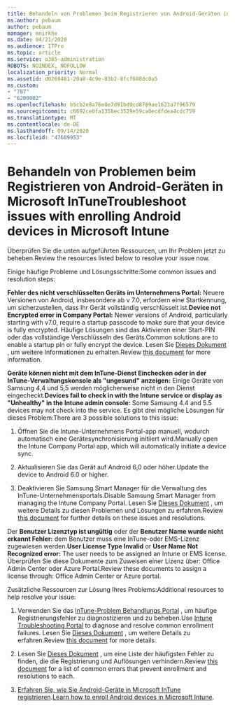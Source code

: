 ```yaml
---
title: Behandeln von Problemen beim Registrieren von Android-Geräten in Microsoft InTune
ms.author: pebaum
author: pebaum
manager: mnirkhe
ms.date: 04/21/2020
ms.audience: ITPro
ms.topic: article
ms.service: o365-administration
ROBOTS: NOINDEX, NOFOLLOW
localization_priority: Normal
ms.assetid: d0269461-20a8-4c9e-83b2-8fcf608dc0a5
ms.custom:
- "787"
- "6200002"
ms.openlocfilehash: b5cb2e8a76e8e7d91bd9cd8789ae1623a7f96579
ms.sourcegitcommit: c6692ce0fa1358ec3529e59ca0ecdfdea4cdc759
ms.translationtype: MT
ms.contentlocale: de-DE
ms.lasthandoff: 09/14/2020
ms.locfileid: "47689953"
---
```

# <a name="troubleshoot-issues-with-enrolling-android-devices-in-microsoft-intune"></a><span data-ttu-id="85657-102">Behandeln von Problemen beim Registrieren von Android-Geräten in Microsoft InTune</span><span class="sxs-lookup"><span data-stu-id="85657-102">Troubleshoot issues with enrolling Android devices in Microsoft Intune</span></span>

<span data-ttu-id="85657-103">Überprüfen Sie die unten aufgeführten Ressourcen, um Ihr Problem jetzt zu beheben.</span><span class="sxs-lookup"><span data-stu-id="85657-103">Review the resources listed below to resolve your issue now.</span></span>
  
<span data-ttu-id="85657-104">Einige häufige Probleme und Lösungsschritte:</span><span class="sxs-lookup"><span data-stu-id="85657-104">Some common issues and resolution steps:</span></span>
  
 <span data-ttu-id="85657-105">**Fehler des nicht verschlüsselten Geräts im Unternehmens Portal:** Neuere Versionen von Android, insbesondere ab v 7.0, erfordern eine Startkennung, um sicherzustellen, dass Ihr Gerät vollständig verschlüsselt ist.</span><span class="sxs-lookup"><span data-stu-id="85657-105">**Device not Encrypted error in Company Portal:** Newer versions of Android, particularly starting with v7.0, require a startup passcode to make sure that your device is fully encrypted.</span></span> <span data-ttu-id="85657-106">Häufige Lösungen sind das Aktivieren einer Start-PIN oder das vollständige Verschlüsseln des Geräts.</span><span class="sxs-lookup"><span data-stu-id="85657-106">Common solutions are to enable a startup pin or fully encrypt the device.</span></span> <span data-ttu-id="85657-107">Lesen Sie [Dieses Dokument](https://docs.microsoft.com/intune-user-help/your-device-appears-encrypted-but-cp-says-otherwise-android) , um weitere Informationen zu erhalten.</span><span class="sxs-lookup"><span data-stu-id="85657-107">Review [this document](https://docs.microsoft.com/intune-user-help/your-device-appears-encrypted-but-cp-says-otherwise-android) for more information.</span></span>
  
 <span data-ttu-id="85657-108">**Geräte können nicht mit dem InTune-Dienst Einchecken oder in der InTune-Verwaltungskonsole als "ungesund" anzeigen:** Einige Geräte von Samsung 4,4 und 5,5 werden möglicherweise nicht in den Dienst eingecheckt.</span><span class="sxs-lookup"><span data-stu-id="85657-108">**Devices fail to check in with the Intune service or display as "Unhealthy" in the Intune admin console:** Some Samsung 4.4 and 5.5 devices may not check into the service.</span></span> <span data-ttu-id="85657-109">Es gibt drei mögliche Lösungen für dieses Problem:</span><span class="sxs-lookup"><span data-stu-id="85657-109">There are 3 possible solutions to this issue:</span></span>
  
1. <span data-ttu-id="85657-110">Öffnen Sie die Intune-Unternehmens Portal-app manuell, wodurch automatisch eine Gerätesynchronisierung initiiert wird.</span><span class="sxs-lookup"><span data-stu-id="85657-110">Manually open the Intune Company Portal app, which will automatically initiate a device sync.</span></span>

2. <span data-ttu-id="85657-111">Aktualisieren Sie das Gerät auf Android 6,0 oder höher.</span><span class="sxs-lookup"><span data-stu-id="85657-111">Update the device to Android 6.0 or higher.</span></span>

3. <span data-ttu-id="85657-112">Deaktivieren Sie Samsung Smart Manager für die Verwaltung des InTune-Unternehmensportals.</span><span class="sxs-lookup"><span data-stu-id="85657-112">Disable Samsung Smart Manager from managing the Intune Company Portal.</span></span> <span data-ttu-id="85657-113">Lesen Sie [Dieses Dokument](https://docs.microsoft.com/intune-classic/troubleshoot/troubleshoot-device-enrollment-in-intune#devices-fail-to-check-in-with-the-intune-service-and-display-as-unhealthy-in-the-intune-admin-console) , um weitere Details zu diesen Problemen und Lösungen zu erfahren.</span><span class="sxs-lookup"><span data-stu-id="85657-113">Review [this document](https://docs.microsoft.com/intune-classic/troubleshoot/troubleshoot-device-enrollment-in-intune#devices-fail-to-check-in-with-the-intune-service-and-display-as-unhealthy-in-the-intune-admin-console) for further details on these issues and resolutions.</span></span>

 <span data-ttu-id="85657-114">Der **Benutzer Lizenztyp ist ungültig** oder der **Benutzer Name wurde nicht erkannt Fehler:** dem Benutzer muss eine InTune-oder EMS-Lizenz zugewiesen werden.</span><span class="sxs-lookup"><span data-stu-id="85657-114">**User License Type Invalid** or **User Name Not Recognized error:** The user needs to be assigned an Intune or EMS license.</span></span> <span data-ttu-id="85657-115">Überprüfen Sie diese Dokumente zum Zuweisen einer Lizenz über: Office Admin Center oder Azure Portal.</span><span class="sxs-lookup"><span data-stu-id="85657-115">Review these documents to assign a license through: Office Admin Center or Azure portal.</span></span>
  
<span data-ttu-id="85657-116">Zusätzliche Ressourcen zur Lösung Ihres Problems:</span><span class="sxs-lookup"><span data-stu-id="85657-116">Additional resources to help resolve your issue:</span></span>
  
1. <span data-ttu-id="85657-117">Verwenden Sie das [InTune-Problem Behandlungs Portal](https://devicemanagement.microsoft.com/#blade/Microsoft_Intune_DeviceSettings/TroubleshootBlade) , um häufige Registrierungsfehler zu diagnostizieren und zu beheben.</span><span class="sxs-lookup"><span data-stu-id="85657-117">Use [Intune Troubleshooting Portal](https://devicemanagement.microsoft.com/#blade/Microsoft_Intune_DeviceSettings/TroubleshootBlade) to diagnose and resolve common enrollment failures.</span></span> <span data-ttu-id="85657-118">Lesen Sie [Dieses Dokument](https://docs.microsoft.com/intune/help-desk-operators) , um weitere Details zu erfahren.</span><span class="sxs-lookup"><span data-stu-id="85657-118">Review [this document](https://docs.microsoft.com/intune/help-desk-operators) for more details.</span></span>

2. <span data-ttu-id="85657-119">Lesen Sie [Dieses Dokument](https://docs.microsoft.com/intune-classic/Troubleshoot/troubleshoot-device-enrollment-in-intune) , um eine Liste der häufigsten Fehler zu finden, die die Registrierung und Auflösungen verhindern.</span><span class="sxs-lookup"><span data-stu-id="85657-119">Review [this document](https://docs.microsoft.com/intune-classic/Troubleshoot/troubleshoot-device-enrollment-in-intune) for a list of common errors that prevent enrollment and resolutions to each.</span></span>

3. <span data-ttu-id="85657-120">[Erfahren Sie, wie Sie Android-Geräte in Microsoft InTune registrieren](https://docs.microsoft.com/intune/android-enroll).</span><span class="sxs-lookup"><span data-stu-id="85657-120">[Learn how to enroll Android devices in Microsoft Intune](https://docs.microsoft.com/intune/android-enroll).</span></span>
